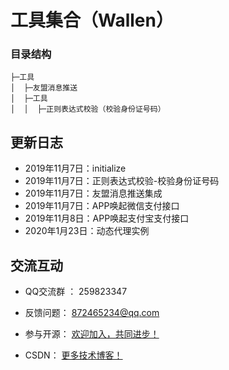 工具集合（Wallen）
===============

### 目录结构
```
├─工具
│  ├─友盟消息推送
│  ├─工具
│  │  ├─正则表达式校验（校验身份证号码）
```

更新日志
-----------------------------------
- 2019年11月7日：initialize
- 2019年11月7日：正则表达式校验-校验身份证号码
- 2019年11月7日：友盟消息推送集成
- 2019年11月7日：APP唤起微信支付接口
- 2019年11月8日：APP唤起支付宝支付接口
- 2020年1月23日：动态代理实例


交流互动
-----------------------------------

- QQ交流群 ：  259823347

- 反馈问题：  872465234@qq.com

- 参与开源：  [欢迎加入，共同进步！](https://github.com/WallenQ/project-tool)

- CSDN：  [更多技术博客！](https://blog.csdn.net/qq_25635131)
